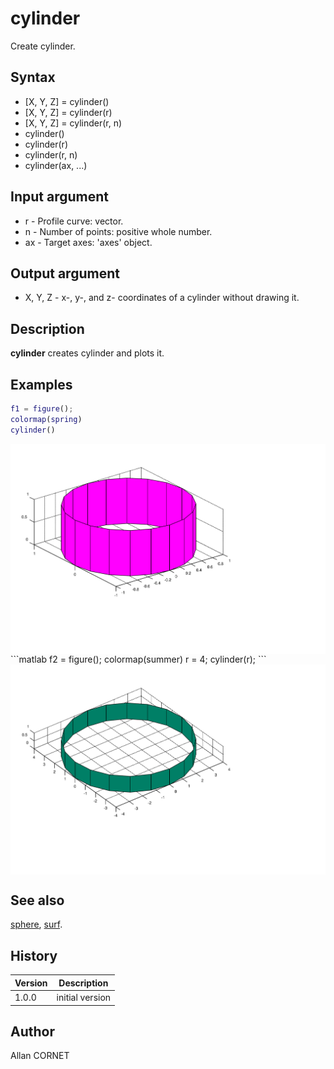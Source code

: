 # cylinder

Create cylinder.

## Syntax

- [X, Y, Z] = cylinder()
- [X, Y, Z] = cylinder(r)
- [X, Y, Z] = cylinder(r, n)
- cylinder()
- cylinder(r)
- cylinder(r, n)
- cylinder(ax, ...)

## Input argument

- r - Profile curve: vector.
- n - Number of points: positive whole number.
- ax - Target axes: 'axes' object.

## Output argument

- X, Y, Z - x-, y-, and z- coordinates of a cylinder without drawing it.

## Description

  <p><b>cylinder</b> creates cylinder and plots it.</p>

## Examples

```matlab
f1 = figure();
colormap(spring)
cylinder()
```

<img src="cylinder_1_391729CC.svg" align="middle"/>
```matlab
f2 = figure();
colormap(summer)
r = 4;
cylinder(r);
```
<img src="cylinder_2_325EDE9E.svg" align="middle"/>

## See also

[sphere](sphere.md), [surf](surf.md).

## History

| Version | Description     |
| ------- | --------------- |
| 1.0.0   | initial version |

## Author

Allan CORNET

